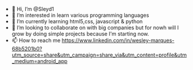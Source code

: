 - 👋 Hi, I’m @Sleyd1
- 👀 I’m interested in learn various programming languages
- 🌱 I’m currently learning html5,css, javascript & python 
- 💞️ I’m looking to collaborate on with big companies but for nowh will I grow by doing simple projects because I'm starting now.
- 📫 How to reach me https://www.linkedin.com/in/wesley-marques-68b5201b0?utm_source=share&utm_campaign=share_via&utm_content=profile&utm_medium=android_app

<!---
Sleyd1/Sleyd1 is a ✨ special ✨ repository because its `README.md` (this file) appears on your GitHub profile.
You can click the Preview link to take a look at your changes.
--->
